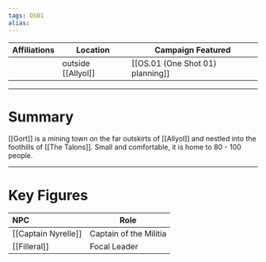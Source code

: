 ```yaml
---
tags: OS01
alias:
---
```


| Affiliations | Location           | Campaign Featured                |
|:------------:| ------------------ | -------------------------------- |
|              | outside [[Allyol]] | [[OS.01 (One Shot 01) planning]] |

---
 # Summary
 [[Gort]] is a mining town on the far outskirts of [[Allyol]] and nestled into the foothills of [[The Talons]]. Small and comfortable, it is home to 80 - 100 people. 
 
---
 # Key Figures
 
 | NPC                 | Role                   |
 |:------------------- | ---------------------- |
 | [[Captain Nyrelle]] | Captain of the Militia |
 | [[Filleral]]        | Focal Leader           |